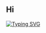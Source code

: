 ## Hi

[![Typing SVG](https://readme-typing-svg.demolab.com/?lines=Computer+Engineering+Student;She/her;Iska+from+PUP)](https://git.io/typing-svg)
<!--
**TechyElle/TechyElle** is a ✨ _special_ ✨ repository because its `README.md` (this file) appears on your GitHub profile.

Here are some ideas to get you started:

- 🔭 I’m currently working on ...
- 🌱 I’m currently learning ...
- 👯 I’m looking to collaborate on ...
- 🤔 I’m looking for help with ...
- 💬 Ask me about ...
- 📫 How to reach me: ...
- 😄 Pronouns: ...
- ⚡ Fun fact: ...

-->
